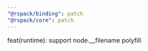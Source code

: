 ```yaml
---
"@rspack/binding": patch
"@rspack/core": patch
---
```


feat(runtime): support node.\_\_filename polyfill
